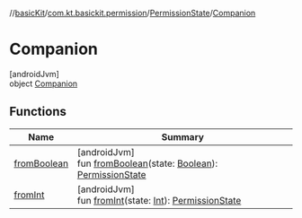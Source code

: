 //[basicKit](../../../../index.md)/[com.kt.basickit.permission](../../index.md)/[PermissionState](../index.md)/[Companion](index.md)

# Companion

[androidJvm]\
object [Companion](index.md)

## Functions

| Name | Summary |
|---|---|
| [fromBoolean](from-boolean.md) | [androidJvm]<br>fun [fromBoolean](from-boolean.md)(state: [Boolean](https://kotlinlang.org/api/latest/jvm/stdlib/kotlin/-boolean/index.html)): [PermissionState](../index.md) |
| [fromInt](from-int.md) | [androidJvm]<br>fun [fromInt](from-int.md)(state: [Int](https://kotlinlang.org/api/latest/jvm/stdlib/kotlin/-int/index.html)): [PermissionState](../index.md) |

